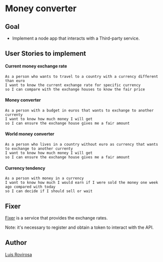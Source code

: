 # Money converter

## Goal
- Implement a node app that interacts with a Third-party service.

## User Stories to implement

#### Current money exchange rate
    As a person who wants to travel to a country with a currency different than euro
    I want to know the current exchange rate for specific currency
    so I can compare with the exchange houses to know the fair price
    
#### Money converter
    As a person with a budget in euros that wants to exchange to another currenty
    I want to know how much money I will get
    so I can ensure the exchange house gives me a fair amount

#### World money converter
    As a person who lives in a country without euro as currency that wants to exchange to another currenty
    I want to know how much money I will get
    so I can ensure the exchange house gives me a fair amount


#### Currency tendency
    As a person with money in a currency
    I want to know how much I would earn if I were sold the money one week ago compared with today
    so I can decide if I should sell or wait    

## Fixer
[Fixer](https://fixer.io) is a service that provides the exchange rates.

Note: it's necessary to register and obtain a token to interact with the API.

## Author
[Luis Rovirosa](https://twitter.com/luisrovirosa)
